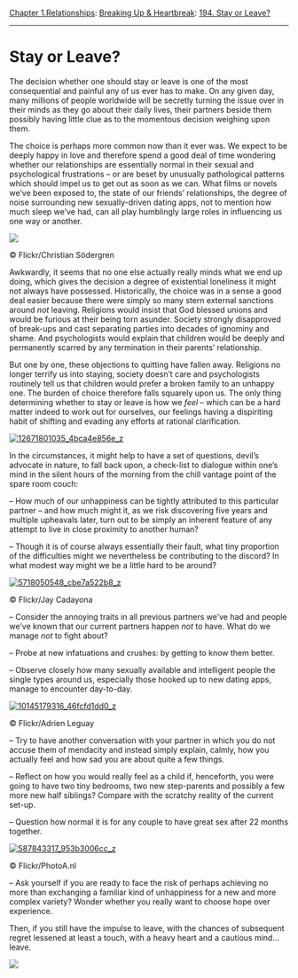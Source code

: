 [Chapter 1.Relationships](https://www.theschooloflife.com/thebookoflife/category/relationships/): [Breaking Up & Heartbreak](https://www.theschooloflife.com/thebookoflife/category/relationships/breaking-up-heartbreak/): [194. Stay or Leave?](https://www.theschooloflife.com/thebookoflife/stay-or-leave/)

* * *

# Stay or Leave?

The decision whether one should stay or leave is one of the most consequential and painful any of us ever has to make. On any given day, many millions of people worldwide will be secretly turning the issue over in their minds as they go about their daily lives, their partners beside them possibly having little clue as to the momentous decision weighing upon them.

The choice is perhaps more common now than it ever was. We expect to be deeply happy in love and therefore spend a good deal of time wondering whether our relationships are essentially normal in their sexual and psychological frustrations – or are beset by unusually pathological patterns which should impel us to get out as soon as we can. What films or novels we’ve been exposed to, the state of our friends’ relationships, the degree of noise surrounding new sexually-driven dating apps, not to mention how much sleep we’ve had, can all play humblingly large roles in influencing us one way or another.

 ![](https://www.theschooloflife.com/thebookoflife/wp-content/uploads/2015/11/5849859000_86a5cc7f3f_z.jpg)

© Flickr/Christian Södergren

Awkwardly, it seems that no one else actually really minds what we end up doing, which gives the decision a degree of existential loneliness it might not always have possessed. Historically, the choice was in a sense a good deal easier because there were simply so many stern external sanctions around _not_ leaving. Religions would insist that God blessed unions and would be furious at their being torn asunder. Society strongly disapproved of break-ups and cast separating parties into decades of ignominy and shame. And psychologists would explain that children would be deeply and permanently scarred by any termination in their parents’ relationship.

But one by one, these objections to quitting have fallen away. Religions no longer terrify us into staying, society doesn’t care and psychologists routinely tell us that children would prefer a broken family to an unhappy one. The burden of choice therefore falls squarely upon us. The only thing determining whether to stay or leave is how we _feel_ – which can be a hard matter indeed to work out for ourselves, our feelings having a dispiriting habit of shifting and evading any efforts at rational clarification.

[![12671801035_4bca4e856e_z](https://www.theschooloflife.com/thebookoflife/wp-content/uploads/2015/11/12671801035_4bca4e856e_z.jpg)](http://www.thebookoflife.org/wp-content/uploads/2015/11/12671801035_4bca4e856e_z.jpg)

In the circumstances, it might help to have a set of questions, devil’s advocate in nature, to fall back upon, a check-list to dialogue within one’s mind in the silent hours of the morning from the chill vantage point of the spare room couch:

– How much of our unhappiness can be tightly attributed to this particular partner – and how much might it, as we risk discovering five years and multiple upheavals later, turn out to be simply an inherent feature of any attempt to live in close proximity to another human?

– Though it is of course always essentially their fault, what tiny proportion of the difficulties might we nevertheless be contributing to the discord? In what modest way might we be a little hard to be around?

[![5718050548_cbe7a522b8_z](https://www.theschooloflife.com/thebookoflife/wp-content/uploads/2015/11/5718050548_cbe7a522b8_z.jpg)](http://www.thebookoflife.org/wp-content/uploads/2015/11/5718050548_cbe7a522b8_z.jpg)

© Flickr/Jay Cadayona

– Consider the annoying traits in all previous partners we’ve had and people we’ve known that our current partners happen _not_ to have. What do we manage _not_ to fight about?

– Probe at new infatuations and crushes: by getting to know them better.

– Observe closely how many sexually available and intelligent people the single types around us, especially those hooked up to new dating apps, manage to encounter day-to-day.

[![10145179316_46fcfd1dd0_z](https://www.theschooloflife.com/thebookoflife/wp-content/uploads/2015/11/10145179316_46fcfd1dd0_z.jpg)](http://www.thebookoflife.org/wp-content/uploads/2015/11/10145179316_46fcfd1dd0_z.jpg)

© Flickr/Adrien Leguay

– Try to have another conversation with your partner in which you do not accuse them of mendacity and instead simply explain, calmly, how you actually feel and how sad you are about quite a few things.

– Reflect on how you would really feel as a child if, henceforth, you were going to have two tiny bedrooms, two new step-parents and possibly a few more new half siblings? Compare with the scratchy reality of the current set-up.

– Question how normal it is for any couple to have great sex after 22 months together.

[![587843317_953b3006cc_z](https://www.theschooloflife.com/thebookoflife/wp-content/uploads/2015/11/587843317_953b3006cc_z.jpg)](http://www.thebookoflife.org/wp-content/uploads/2015/11/587843317_953b3006cc_z.jpg)

©&nbsp;Flickr/PhotoA.nl

– Ask yourself if you are ready to face the risk of perhaps achieving no more than exchanging a familiar kind of unhappiness for a new and more complex variety? Wonder whether you really want to choose hope over experience.

Then, if you still have the impulse to leave, with the chances of subsequent regret lessened at least a touch, with a heavy heart and a cautious mind… leave.

[![](https://img.youtube.com/vi/YGV5o6UHjxM/0.jpg)](https://www.youtube.com/embed/YGV5o6UHjxM '')
